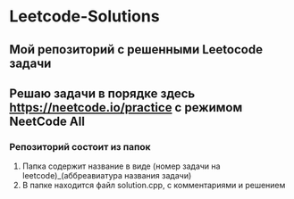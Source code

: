 # Leetcode-Solutions

## Мой репозиторий с решенными Leetocode задачи

## Решаю задачи в порядке здесь https://neetcode.io/practice с режимом NeetCode All

### Репозиторий состоит из папок

1. Папка содержит название в виде (номер задачи на leetcode)_(аббреавиатура названия задачи)
2. В папке находится файл solution.cpp, с комментариями и решением
